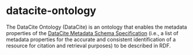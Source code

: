 # datacite-ontology
The DataCite Ontology (DataCite) is an ontology that enables the metadata properties of the [DataCite Metadata Schema Specification](https://schema.datacite.org/) (i.e., a list of metadata properties for the accurate and consistent identification of a resource for citation and retrieval purposes) to be described in RDF.
